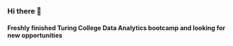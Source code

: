### Hi there 👋

#### Freshly finished Turing College Data Analytics bootcamp and looking for new opportunities



